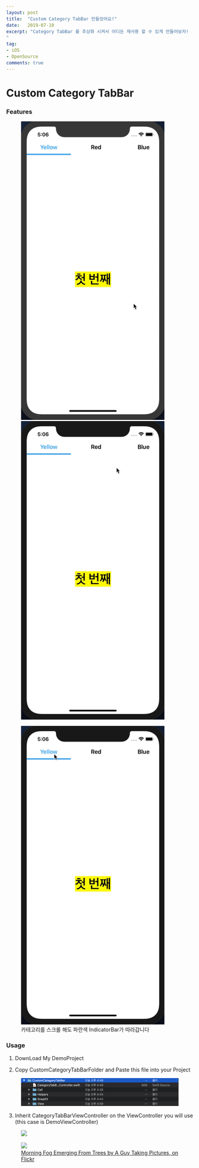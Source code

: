 ```yaml
---
layout: post
title:  "Custom Category TabBar 만들었어요!"
date:   2019-07-10
excerpt: "Category TabBar 를 추상화 시켜서 어디든 재사용 할 수 있게 만들어보자!
"
tag:
- iOS
- OpenSource
comments: true
---
```


# Custom Category TabBar

### Features
<figure class="half">
	<img src="/assets/ViewTouch.gif">
	<img src="/assets/CategoryTouch.gif">
</figure>

<figure>
  <a href="/assets/ScrollingWithIndicatorBar.gif">
	<img src="/assets/ScrollingWithIndicatorBar.gif">
  </a>
  <figcaption> 카테고리를 스크롤 해도 파란색 IndicatorBar가 따라갑니다 </figcaption>
</figure>

### Usage
1. DownLoad My DemoProject

2. Copy CustomCategoryTabBarFolder and Paste this file into your Project
<figure class="half">
	<img src="/assets/CustomCategoryTabBarFolder.png">
</figure>

3. Inherit CategoryTabBarViewController on the ViewController you will use
(this case is DemoViewController)
<figure>
  <a href="/assets/InheritCategoryTabBarVC.gif">
	<img src="/assets/InheritCategoryTabBarVC.gif">
  </a>
</figure>

<figure>
	<a href="http://farm9.staticflickr.com/8426/7758832526_cc8f681e48_b.jpg">
  <img src="http://farm9.staticflickr.com/8426/7758832526_cc8f681e48_c.jpg">
  </a>
	<figcaption>
		<a href="http://www.flickr.com/photos/80901381@N04/7758832526/" title="Morning Fog Emerging From Trees by A Guy Taking Pictures, on Flickr">Morning Fog Emerging From Trees by A Guy Taking Pictures, on Flickr</a>
	</figcaption>
</figure>
